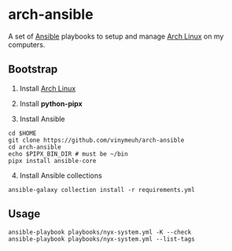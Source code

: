 # arch-ansible

A set of [Ansible](https://www.ansible.com/) playbooks to setup and manage [Arch Linux](https://archlinux.org/) on my computers.

## Bootstrap

1. Install [Arch Linux](https://github.com/vinymeuh/arch-ansible/blob/master/docs/INSTALL-ARCHLINUX.md)

2. Install **python-pipx**

3. Install Ansible

```shell
cd $HOME
git clone https://github.com/vinymeuh/arch-ansible
cd arch-ansible
echo $PIPX_BIN_DIR # must be ~/bin
pipx install ansible-core
```

4. Install Ansible collections

```shell
ansible-galaxy collection install -r requirements.yml
```

## Usage

```shell
ansible-playbook playbooks/nyx-system.yml -K --check
ansible-playbook playbooks/nyx-system.yml --list-tags
```
